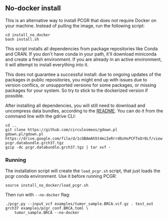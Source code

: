 ## No-docker install

This is an alternative way to install PCGR that does not require Docker on your machine. Instead of pulling the image, 
run the following script:

```
cd install_no_docker
bash install.sh
```

This script installs all dependencies from package repositories like Conda and CRAN. If you don't have conda in your 
path, it'll download miniconda and create a fresh environment. If you are already in an active environment, it will 
attempt to install everything into it.

This does not guarantee a successful install: due to ongoing updates of the packages in public repositories, you might 
end up with issues due to version conflics, or unsupported versions for some packages, or missing packages for your 
system. So try to stick to the dockerized version if possible.

After installing all dependencies, you will still need to download and uncompress data bundles, according to the 
[README](https://github.com/sigven/pcgr). You can do it from the command line with the gdrive CLI:

```
cd ..
git clone https://github.com/circulosmeos/gdown.pl
gdown.pl/gdown.pl https://drive.google.com/file/d/1cGBAmAh5t4miIeRrrd0zHsPCFToOr0Lf/view pcgr.databundle.grch37.tgz
gzip -dc pcgr.databundle.grch37.tgz | tar xvf -
```

### Running

The installation script will create the `load_pcgr.sh` script, that just loads the pcgr conda environment. 
Use it before running PCGR:

```
source install_no_docker/load_pcgr.sh
```

Then run with `--no-docker` flag:

```
./pcgr.py --input_vcf examples/tumor_sample.BRCA.vcf.gz . test_out grch37 examples/pcgr_conf.BRCA.toml \
    tumor_sample.BRCA --no-docker
```
